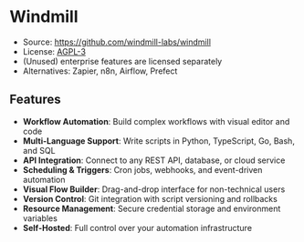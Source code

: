 # Windmill
- Source: https://github.com/windmill-labs/windmill
- License: [AGPL-3](https://www.gnu.org/licenses/agpl-3.0.html)
- (Unused) enterprise features are licensed separately
- Alternatives: Zapier, n8n, Airflow, Prefect

## Features

- **Workflow Automation**: Build complex workflows with visual editor and code
- **Multi-Language Support**: Write scripts in Python, TypeScript, Go, Bash, and SQL
- **API Integration**: Connect to any REST API, database, or cloud service
- **Scheduling & Triggers**: Cron jobs, webhooks, and event-driven automation
- **Visual Flow Builder**: Drag-and-drop interface for non-technical users
- **Version Control**: Git integration with script versioning and rollbacks
- **Resource Management**: Secure credential storage and environment variables
- **Self-Hosted**: Full control over your automation infrastructure
